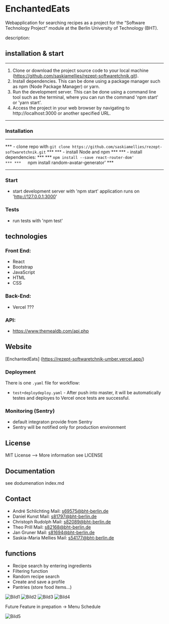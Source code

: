 # EnchantedEats
 Webapplication for searching recipes as a project for the “Software Technology Project” module at the Berlin University of Technology (BHT).

description:


## installation & start
****************************************************************************************************
1. Clone or download the project source code to your local machine (https://github.com/saskiamellies/rezept-softwaretchnik.git).
2. Install dependencies. This can be done using a package manager such as npm (Node Package Manager) or yarn.
3. Run the development server. This can be done using a command line tool such as the terminal, where you can run the command 'npm start' or 'yarn start'.
4. Access the project in your web browser by navigating to http://localhost:3000 or another specified URL.
****************************************************************************************************


### Installation 
****************************************************************************************************
*** - clone repo with `git clone https://github.com/saskiamellies/rezept-softwaretchnik.git`     ***
*** - install Node and npm                                                                       ***
*** - install dependencies:                                                                      ***
***   `npm install --save react-router-dom'                                                      ***
***   `npm install random-avatar-generator'                                                      ***
****************************************************************************************************

### Start
 - start development server with 'npm start'
   application runs on 'http://127.0.0.1:3000'

### Tests
 - run tests with 'npm test'

## technologies
### Front End:
 - React
 - Bootstrap
 - JavaScript
 - HTML
 - CSS

### Back-End:
 - Vercel ???
 
### API:
 - https://www.themealdb.com/api.php


## Website
[EnchantedEats] (https://rezept-softwaretchnik-umber.vercel.app/)

### Deployment
There is one `.yaml` file for workflow:
 - `test+deploydeploy.yaml` - After push into master, it will be automatically testes and deployes to Vercel once tests are successful. 

### Monitoring (Sentry)
 - default integraton provide from Sentry
 - Sentry will be notified only for production environment

## License
  MIT License --> More information see LICENSE

## Documentation
  see dodumenation index.md

## Contact
 - André Schlichting     Mail: s69575@bht-berlin.de
 - Daniel Kunst          Mail: s81797@bht-berlin.de
 - Christoph Rudolph     Mail: s82089@bht-berlin.de
 - Theo Prill            Mail: s82168@bht-berlin.de
 - Jan Gruner            Mail: s81694@bht-berlin.de
 - Saskia-Maria Mellies  Mail: s54177@bht-berlin.de

## functions
 - Recipe search by entering ingredients
 - Filtering function
 - Random recipe search
 - Create and save a profile
 - Pantries (store food items...)

![Bild1](./Bild1.png)
![Bild2](./Bild2.png)
![Bild3](./Bild3.png)
![Bild4](./Bild4.png)

Future Feature
 in prepation -> Menu Schedule

![Bild5](./Bild5.png)
